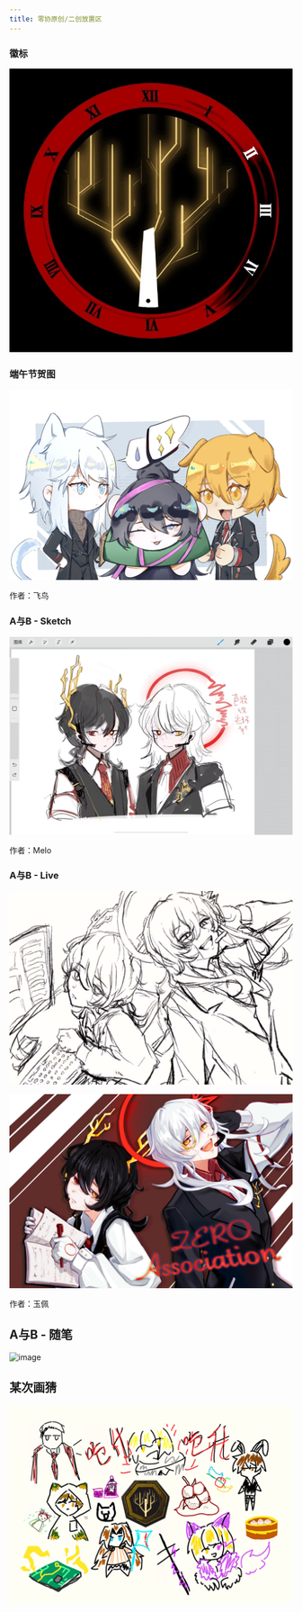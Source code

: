 ```yaml
---
title: 零协原创/二创放置区
---
```


<!--![image](/img/page/recreation/xxx.xxx)-->
<!--需要补充各位作者的链接！-->

### 徽标
![image](/img/page/recreation/ZALogo.jpg)

### 端午节贺图
![image](/img/page/recreation/dragonboat.png)

作者：飞鸟

### A与B - Sketch
![image](/img/page/recreation/a&bSketch.png)

作者：Melo

### A与B - Live
![image](/img/page/recreation/a&bLiveSketch.jpg)

![image](/img/page/recreation/a&bLive.jpg)

作者：玉佩

## A与B - 随笔
![image](/img/page/recreation/a&bStage.jpg)

## 某次画猜
![image](/img/page/recreation/drawguessBg.png)
